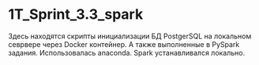 # 1T_Sprint_3.3_spark

Здесь находятся скрипты инициализации БД PostgerSQL на локальном севрвере через Docker контейнер.
А также выполненные в PySpark задания. 
Использовалась anaconda. Spark устанавливался локально.
